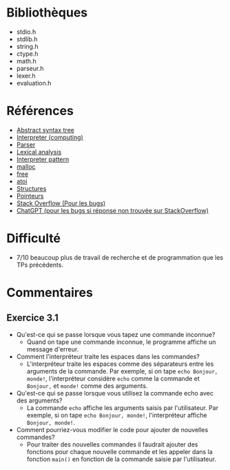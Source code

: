 # Bibliothèques

* stdio.h
* stdlib.h
* string.h
* ctype.h
* math.h
* parseur.h
* lexer.h
* evaluation.h

# Références

* [Abstract syntax tree](https://en.wikipedia.org/wiki/Abstract_syntax_tree)
* [Interpreter (computing)](https://en.wikipedia.org/wiki/Interpreter_(computing))
* [Parser](https://en.wikipedia.org/wiki/Parser)
* [Lexical analysis](https://en.wikipedia.org/wiki/Lexical_analysis)
* [Interpreter pattern](https://en.wikipedia.org/wiki/Interpreter_pattern)
* [malloc](https://koor.fr/C/cstdlib/malloc.wp)
* [free](https://koor.fr/C/cstdlib/free.wp)
* [atoi](https://koor.fr/C/cstdlib/atoi.wp)
* [Structures](https://zestedesavoir.com/tutoriels/755/le-langage-c-1/1043_aggregats-memoire-et-fichiers/4279_structures/)
* [Pointeurs](https://zestedesavoir.com/tutoriels/755/le-langage-c-1/1043_aggregats-memoire-et-fichiers/4280_pointeurs/)
* [Stack Overflow (Pour les bugs)](https://stackoverflow.com/)
* [ChatGPT (pour les bugs si réponse non trouvée sur StackOverflow)](https://chatgpt.com/)

# Difficulté

* 7/10 beaucoup plus de travail de recherche et de programmation que les TPs précédents.

# Commentaires

## Exercice 3.1

- Qu'est-ce qui se passe lorsque vous tapez une commande inconnue?
    - Quand on tape une commande inconnue, le programme affiche un message d'erreur.
- Comment l'interpréteur traite les espaces dans les commandes?
    - L'interpréteur traite les espaces comme des séparateurs entre les arguments de la commande. Par exemple, si on
      tape `echo Bonjour, monde!`, l'interpréteur considère `echo` comme la commande et `Bonjour,` et `monde!` comme des
      arguments.
- Qu'est-ce qui se passe lorsque vous utilisez la commande echo avec des arguments?
    - La commande `echo` affiche les arguments saisis par l'utilisateur. Par exemple, si on tape `echo Bonjour, monde!`,
      l'interpréteur affiche `Bonjour, monde!`.
- Comment pourriez-vous modifier le code pour ajouter de nouvelles commandes?
    - Pour traiter des nouvelles commandes il faudrait ajouter des fonctions pour chaque nouvelle commande et les
      appeler dans la fonction `main()` en fonction de la commande saisie par l'utilisateur.

